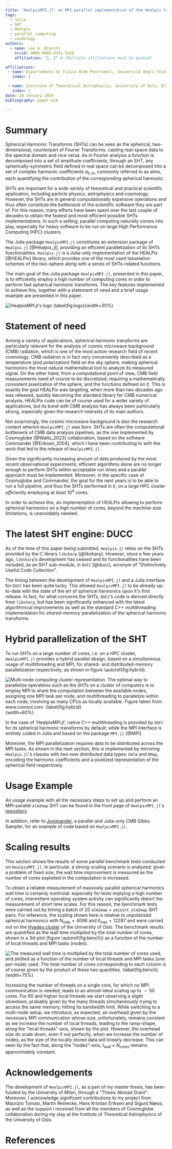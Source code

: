```yaml
---
title: 'HealpixMPI.jl: an MPI-parallel implementation of the Healpix tessellation scheme in Julia'
tags:
  - Julia
  - SHT
  - Healpix
  - parallel computing
  - cosmology
authors:
  - name: Leo A. Bianchi
    orcid: 0009-0002-6351-5426
    affiliation: "1, 2" # (Multiple affiliations must be quoted)

affiliations:
 - name: Dipartimento di Fisica Aldo Pontremoli, Università degli Studi di Milano, Milan, Italy            
   index: 1

 - name: Institute of Theoretical Astrophysics, University of Oslo, Blindern, Oslo, Norway
   index: 2
date: 10 January 2024
bibliography: paper.bib

---
```


# Summary

Spherical Harmonic Transforms (SHTs) can be seen as the spherical, two-dimensional, counterpart of Fourier Transforms, casting real-space data to the spectral domain and vice versa.
As in Fourier analysis a function is decomposed into a set of amplitude coefficients, through an SHT, any spherically-symmetric field defined in real space can be decomposed into a set of complex harmonic coefficients $a_{\ell, m}$, commonly referred to as alms, each quantifying the contribution of the corresponding spherical harmonic.

SHTs are important for a wide variety of theoretical and practical scientific application, including particle physics, astrophysics and cosmology.
However, the SHTs are in general computationally expensive operations and thus often constitute the *bottleneck* of the scientific software they are part of.
For this reason, many efforts have been spent over the last couple of decades to obtain the fastest and most efficient possible SHTs implementations.
In such a setting, parallel computing naturally comes into play, especially for heavy software to be run on large High Performance Computing (HPC) clusters.

The Julia package `HealpixMPI.jl` constitutes an extension package of `Healpix.jl` [@Healpix_jl], providing an efficient parallelization of its SHTs functionalities.
`Healpix.jl` is a Julia-only implementation of the HEALPix [@HEALPix] library, which provides one of the most used tasselation schemes of the two-sphere along with a series of SHTs-related functions.

The main goal of the Julia package `HealpixMPI.jl`, presented in this paper, is to efficiently employ a high number of computing cores in order to perform fast spherical harmonic transforms.
The key features implemented to achieve this, together with a statement of need and a brief usage example are presented in this paper.

![`HealpixMPI.jl`'s logo \label{fig:logo}](figures/logo.png){width=30%}

# Statement of need

Among a variety of applications, spherical harmonic transforms are particularly relevant for the analysis of cosmic microwave background (CMB) radiation, which is one of the most active research field of recent cosmology.
CMB radiation is in fact very conveniently described as a temperature (and polarization) field on the sky sphere, making spherical harmonics the most natural mathematical tool to analyze its measured signal.
On the other hand, from a computational point of view, CMB field measurements need of course to be discretized, requiring a mathematically consistent pixelization of the sphere, and the functions defined on it.
This is exactly the goal HEALPix was targeting, when more than two decades ago was released, quickly becoming the standard library for CMB numerical analysis.
HEALPix code can be of course used for a wider variety of applications, but its bond with CMB analysis has always been particularly strong, especially given the research interests of its main authors.

Not surprisingly, the cosmic microwave background is also the research context wherein `HealpixMPI.jl` was born.
SHTs are often the computational bottleneck of CMB data analysis pipelines, as the one implemented by Cosmoglobe [@Watts_2023] collaboration, based on the software Commander [@Eriksen_2004], which I have been contributing to with the work that led to the release of `HealpixMPI.jl`.

Given the significantly increasing amount of data produced by the most recent observational experiments, efficient algorithms alone are no longer enough to perform SHTs within acceptable run times and a parallel approach must be implemented.
Moreover, in the specific case of Cosmoglobe and Commander, the goal for the next years is to be able to run a full pipeline, and thus the SHTs performed in it, on a large HPC cluster *efficiently* employing at least $10^4$ cores.

In order to achieve this, an implementation of HEALPix allowing to perform spherical harmonics on a high number of cores, beyond the machine-size limitations, is unavoidably needed.

# The latest SHT engine: DUCC

As of the time of this paper being submitted, `Healpix.jl` relies on the SHTs provided by the C library `libsharp` [@libsharp]. However, since a few years ago, `libsharp`’s development has ceased and its functionalities have been included, as an SHT sub-module, in `DUCC` [@ducc], acronym of "Distinctively Useful Code Collection".

The timing between the development of `HealpixMPI.jl` and a Julia interface for `DUCC` has been quite lucky.
This allowed `HealpixMPI.jl` to be already up-to-date with the state of the art of spherical harmonics upon it's first release.
In fact, for what concerns the SHTs, `DUCC`’s code is derived directly from `libsharp`, but has been significantly enhanced with the latest algorithmical improvements as well as the standard C++ multithreading implementation for *shared-memory* parallelization of the spherical harmonic transforms.

# Hybrid parallelization of the SHT

To run SHTs on a large number of cores, i.e. on a HPC cluster, `HealpixMPI.jl` provides a hybrid parallel design, based on a simultaneous usage of multithreading and MPI, for shared- and distributed-memory parallelization respectively, as shown in figure \autoref{fig:hybrid}.

![Multi-node computing cluster representation. The optimal way to parallelize operations such as the SHTs on a cluster of computers is to employ MPI to share the computation *between* the available nodes, assigning one MPI task per node, and multithreading to parallelize *within* each node, involving as many CPUs as locally available. Figure taken from www.comsol.com. \label{fig:hybrid}](figures/hybrid_parallel.png){width=60%}

In the case of ‘HealpixMPI.jl’, native C++ multithreading is provided by `DUCC` for its spherical harmonic transforms by default; while the MPI interface is entirely coded in Julia and based on the package `MPI.jl` [@MPI].

Moreover, the MPI parallelization requires data to be distributed across the MPI tasks.
As shown in the next section, this is implemented by mirroring `Healpix.jl`'s classes with two new *distributed* data types: `DAlm` and `DMap`, encoding the harmonic coefficients and a pixelized representation of the spherical field respectively.

# Usage Example

An usage example with all the necessary steps to set up and perform an MPI-parallel `alm2map` SHT can be found in the front page of `HealpixMPI.jl`'s [repository](https://github.com/LeeoBianchi/HealpixMPI.jl).

In addition, refer to [Jommander](https://github.com/LeeoBianchi/Jommander.jl), a parallel and Julia-only CMB Gibbs Sampler, for an example of code based on `HealpixMPI.jl`.


# Scaling results

This section shows the results of some parallel benchmark tests conducted on `HealpixMPI.jl`.
In particular, a strong-scaling scenario is analyzed: given a problem of fixed size, the wall time improvement is measured as the number of cores exploited in the computation is increased.

To obtain a reliable measurement of massively parallel spherical harmonics wall time is certainly nontrivial: especially for tests implying a high number of cores, intermittent operating system activity can significantly distort the measurement of short time scales.
For this reason, the benchmark tests were carried out by timing a batch of 20 `alm2map` + `adjoint_alm2map` SHT pairs.
For reference, the scaling shown here is relative to unpolarized spherical harmonics with $\mathrm{N}_\mathrm{side} = 4096$ and $\ell_{\mathrm{max}} = 12287$ and were carried out on the [Hyades cluster](https://www.mn.uio.no/astro/english/services/it/help/basic-services/compute-resources.html) of the University of Oslo.
The benchmark results are quantified as the wall time multiplied by the total number of cores, shown in a 3d-plot (figure \autoref{fig:bench}) as a function of the number of local threads and MPI tasks (nodes).

![The measured wall time is multiplied by the total number of cores used, and plotted as a function of the number of local threads and MPI tasks (one per-node) used. The total number of cores corresponding to each column is of course given by the product of these two quantities. \label{fig:bench}](figures/3DBench.png){width=75%}

Increasing the number of threads on a single core, for which no MPI communication is needed, leads to an almost-ideal scaling up to $\sim 50$ cores. For 60 and higher local threads we start observing a slight slowdown, probably given by the many threads simultaneously trying to access the same memory, hitting its bandwidth limit.
While switching to a multi-node setup, we introduce, as expected, an overhead given by the necessary MPI communication whose size, unfortunately, remains constant as we increase the number of local threads, leading to the ramp-shape, along the "local threads"-axis, shown by the plot.
However, the overhead size do scale down, even if not perfectly, when we increase the number of nodes, as the size of the locally stored data will linearly decrease.
This can seen by the fact that, along the "nodes"-axis, $t_{\mathrm{wall}} \times N_{\mathrm{cores}}$ remains approximately constant.

# Acknowledgements

The development of `HealpixMPI.jl`, as a part of my master thesis, has been funded by the University of Milan, through a "Thesis Abroad Grant".
Moreover, I acknowledge significant contributions to my project from Maurizio Tomasi, Martin Reinecke, Hans Kristian Eriksen and Sigurd Næss; as well as the support I received from all the members of Cosmoglobe collaboration during my stay at the Institute of Theoretical Astrophysics of the University of Oslo.

# References
